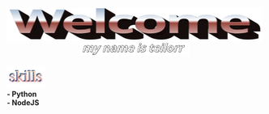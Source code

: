 <div align="center">
  <img 
    src="https://github.com/teilorr/teilorr/blob/main/images/welcome.png?raw=true" 
    style="max-width: 100%; aspect-ratio: 8 / 1;" 
    height=65 
    alt="Welcome to my Github Profile"
  /> 

  <br/>

  <img height="25" alt="My name is teilorr." src="https://github.com/teilorr/teilorr/blob/main/images/whoami.png?raw=true" />
  
  <br/>
  <br/>
</div>

<div align="left">
  <img 
    src=https://github.com/teilorr/teilorr/blob/main/images/skills.png?raw=true 
    alt="Skills"
    height="45"
  /><br/>
  <strong>- Python<strong/><br/>
  <strong>- NodeJS<strong/><br/>
</div>
